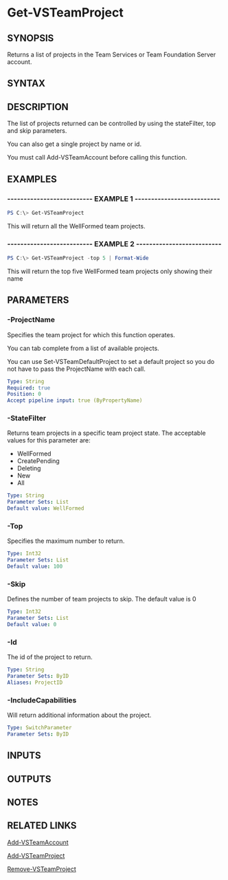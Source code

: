 


# Get-VSTeamProject

## SYNOPSIS

Returns a list of projects in the Team Services or Team Foundation Server account.

## SYNTAX

## DESCRIPTION

The list of projects returned can be controlled by using the stateFilter, top and skip parameters.

You can also get a single project by name or id.

You must call Add-VSTeamAccount before calling this function.

## EXAMPLES

### -------------------------- EXAMPLE 1 --------------------------

```PowerShell
PS C:\> Get-VSTeamProject
```

This will return all the WellFormed team projects.

### -------------------------- EXAMPLE 2 --------------------------

```PowerShell
PS C:\> Get-VSTeamProject -top 5 | Format-Wide
```

This will return the top five WellFormed team projects only showing their name

## PARAMETERS

### -ProjectName

Specifies the team project for which this function operates.

You can tab complete from a list of available projects.

You can use Set-VSTeamDefaultProject to set a default project so
you do not have to pass the ProjectName with each call.

```yaml
Type: String
Required: true
Position: 0
Accept pipeline input: true (ByPropertyName)
```

### -StateFilter

Returns team projects in a specific team project state.  The acceptable values for this parameter are:

- WellFormed
- CreatePending
- Deleting
- New
- All

```yaml
Type: String
Parameter Sets: List
Default value: WellFormed
```

### -Top

Specifies the maximum number to return.

```yaml
Type: Int32
Parameter Sets: List
Default value: 100
```

### -Skip

Defines the number of team projects to skip. The default value is 0

```yaml
Type: Int32
Parameter Sets: List
Default value: 0
```

### -Id

The id of the project to return.

```yaml
Type: String
Parameter Sets: ByID
Aliases: ProjectID
```

### -IncludeCapabilities

Will return additional information about the project.

```yaml
Type: SwitchParameter
Parameter Sets: ByID
```

## INPUTS

## OUTPUTS

## NOTES

## RELATED LINKS

[Add-VSTeamAccount](Add-VSTeamAccount.md)

[Add-VSTeamProject](Add-VSTeamProject.md)

[Remove-VSTeamProject](Remove-VSTeamProject.md)
